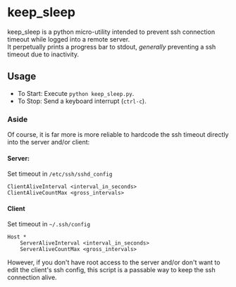 # keep_sleep
keep_sleep is a python micro-utility intended to prevent ssh connection timeout
while logged into a remote server.  
It perpetually prints a progress bar to stdout, *generally* preventing a ssh
timeout due to inactivity.

## Usage
- To Start: Execute `python keep_sleep.py`.
- To Stop: Send a keyboard interrupt (`ctrl-c`).

### Aside
Of course, it is far more is more reliable to hardcode the ssh timeout directly
into the server and/or client:

#### Server:
Set timeout in `/etc/ssh/sshd_config`

    ClientAliveInterval <interval_in_seconds>
    ClientAliveCountMax <gross_intervals>

#### Client
Set timeout in `~/.ssh/config`

    Host *
        ServerAliveInterval <interval_in_seconds>
        ServerAliveCountMax <gross_intervals>


However, if you don't have root access to the server and/or 
don't want to edit the client's ssh config, this script is a
passable way to keep the ssh connection alive.
